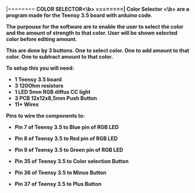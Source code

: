 
|======== <b>COLOR SELECTOR<\b> ========|
<b> Color Selector <\b> are a program made
for the Teensy 3.5 board with arduino code.

The purpouse for the software are to enable
the user to select the color and the amount
of strength to that color.
User will be shown selected color before editing amount.

This are done by 3 buttons. 
One to select color.
One to add amount to that color.
One to subtract amount to that color.


To setup this you will need:
- 1 Teensy 3.5 board
- 3 120Ohm resistors 
- 1 LED 5mm RGB diffus CC light
- 3 PCB 12x12x8,5mm Push Button
- 11+ Wires

Pins to wire the components to:
- Pin 7 of Teensy 3.5 to Blue pin of RGB LED
- Pin 8 of Teensy 3.5 to Red pin of RGB LED
- Pin 9 of Teensy 3.5 to Green pin of RGB LED

- Pin 35 of Teensy 3.5 to Color selection Button
- Pin 36 of Teensy 3.5 to Minus Button
- Pin 37 of Teensy 3.5 to Plus Button

